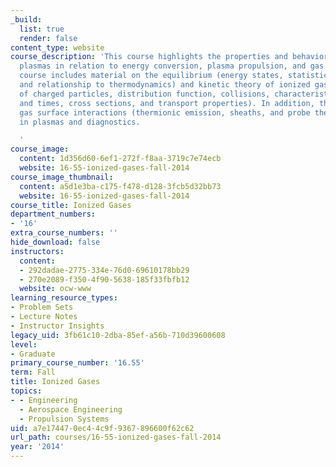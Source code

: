 ```yaml
---
_build:
  list: true
  render: false
content_type: website
course_description: 'This course highlights the properties and behavior of low-temperature
  plasmas in relation to energy conversion, plasma propulsion, and gas lasers. The
  course includes material on the equilibrium (energy states, statistical mechanics,
  and relationship to thermodynamics) and kinetic theory of ionized gases (motion
  of charged particles, distribution function, collisions, characteristic lengths
  and times, cross sections, and transport properties). In addition, the course discusses
  gas surface interactions (thermionic emission, sheaths, and probe theory) and radiation
  in plasmas and diagnostics.

  '
course_image:
  content: 1d356d60-6ef1-272f-f8aa-3719c7e74ecb
  website: 16-55-ionized-gases-fall-2014
course_image_thumbnail:
  content: a5d1e3ba-c175-f478-d128-3fcb5d32bb73
  website: 16-55-ionized-gases-fall-2014
course_title: Ionized Gases
department_numbers:
- '16'
extra_course_numbers: ''
hide_download: false
instructors:
  content:
  - 292dadae-2775-334e-76d0-69610178bb29
  - 270e2089-f350-4f90-5638-185f33fbfb12
  website: ocw-www
learning_resource_types:
- Problem Sets
- Lecture Notes
- Instructor Insights
legacy_uid: 3fb61c10-2dba-85ef-a56b-710d39600608
level:
- Graduate
primary_course_number: '16.55'
term: Fall
title: Ionized Gases
topics:
- - Engineering
  - Aerospace Engineering
  - Propulsion Systems
uid: a7e17447-0ec4-4c9f-9367-896600f62c62
url_path: courses/16-55-ionized-gases-fall-2014
year: '2014'
---
```

